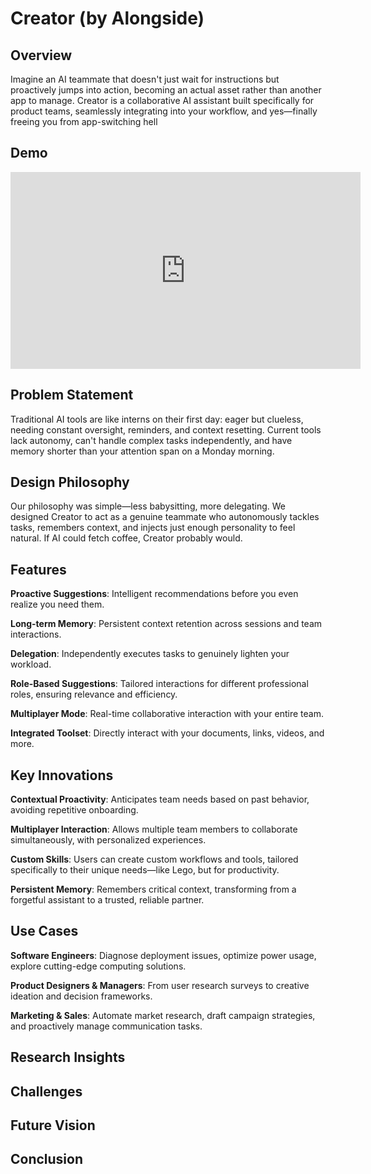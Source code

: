 # Creator (by Alongside)

## Overview

Imagine an AI teammate that doesn't just wait for instructions but proactively jumps into action, becoming an actual asset rather than another app to manage. Creator is a collaborative AI assistant built specifically for product teams, seamlessly integrating into your workflow, and yes—finally freeing you from app-switching hell

## Demo
<iframe width="560" height="315" src="https://www.youtube.com/embed/JWj0LW8oC34" frameborder="0" allowfullscreen></iframe>

## Problem Statement

Traditional AI tools are like interns on their first day: eager but clueless, needing constant oversight, reminders, and context resetting. Current tools lack autonomy, can't handle complex tasks independently, and have memory shorter than your attention span on a Monday morning.

## Design Philosophy

Our philosophy was simple—less babysitting, more delegating. We designed Creator to act as a genuine teammate who autonomously tackles tasks, remembers context, and injects just enough personality to feel natural. If AI could fetch coffee, Creator probably would.

## Features

**Proactive Suggestions**: Intelligent recommendations before you even realize you need them.

**Long-term Memory**: Persistent context retention across sessions and team interactions.

**Delegation**: Independently executes tasks to genuinely lighten your workload.

**Role-Based Suggestions**: Tailored interactions for different professional roles, ensuring relevance and efficiency.

**Multiplayer Mode**: Real-time collaborative interaction with your entire team.

**Integrated Toolset**: Directly interact with your documents, links, videos, and more.

## Key Innovations

**Contextual Proactivity**: Anticipates team needs based on past behavior, avoiding repetitive onboarding.

**Multiplayer Interaction**: Allows multiple team members to collaborate simultaneously, with personalized experiences.

**Custom Skills**: Users can create custom workflows and tools, tailored specifically to their unique needs—like Lego, but for productivity.

**Persistent Memory**: Remembers critical context, transforming from a forgetful assistant to a trusted, reliable partner.

## Use Cases

**Software Engineers**: Diagnose deployment issues, optimize power usage, explore cutting-edge computing solutions.

**Product Designers & Managers**: From user research surveys to creative ideation and decision frameworks.

**Marketing & Sales**: Automate market research, draft campaign strategies, and proactively manage communication tasks.


## Research Insights

## Challenges

## Future Vision

## Conclusion
